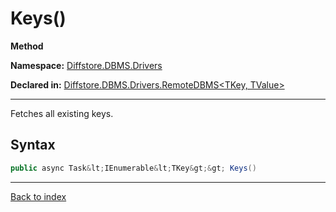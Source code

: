 # Keys()

**Method**

**Namespace:** [Diffstore.DBMS.Drivers](Diffstore.DBMS.Drivers.md)

**Declared in:** [Diffstore.DBMS.Drivers.RemoteDBMS&lt;TKey, TValue&gt;](Diffstore.DBMS.Drivers.RemoteDBMS{TKey,TValue}.md)

------



Fetches all existing keys.


## Syntax

```csharp
public async Task&lt;IEnumerable&lt;TKey&gt;&gt; Keys()
```

------

[Back to index](index.md)